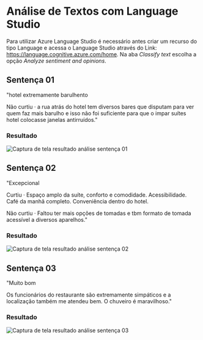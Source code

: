 # Análise de Textos com Language Studio
Para utilizar Azure Language Studio é necessário antes criar um recurso do tipo Language e acessa o Language Studio através do Link: https://language.cognitive.azure.com/home. Na aba *Classify text* escolha a opção *Analyze sentiment and opinions*.

## Sentença 01

"hotel extremamente barulhento

Não curtiu · a rua atrás do hotel tem diversos bares que disputam para ver quem faz mais barulho e isso não foi suficiente para que o impar suítes hotel colocasse janelas antirruídos."

### Resultado
![Captura de tela resultado análise sentença 01](Sentença01.png)

## Sentença 02

"Excepcional
 
Curtiu · Espaço amplo da suíte, conforto e comodidade.
Acessibilidade.
Café da manhã completo.
Conveniência dentro do hotel.

Não curtiu · Faltou ter mais opções de tomadas e tbm formato de tomada acessível a diversos aparelhos."

### Resultado
![Captura de tela resultado análise sentença 02](Sentença02.png)

## Sentença 03

"Muito bom

Os funcionários do restaurante são extremamente simpáticos e a localização também me atendeu bem.
O chuveiro é maravilhoso."

### Resultado
![Captura de tela resultado análise sentença 03](Sentença03.png)
